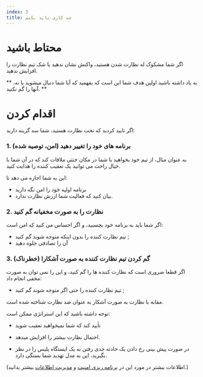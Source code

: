 ```yaml
---
index: 3
title: چه کاری باید بکنم
---
```

# محتاط باشید

اگر شما مشکوک له نظارت شدن هستید، واکنش نشان ندهید یا شک تیم نظارت را افزایش ندهید.

** به یاد داشته باشید اولین هدف شما این است که بفهمید که آیا شما دنبال میشوید یا نه، آنها را گم نکنید. **

# اقدام کردن

اگر تایید کردید که تحت نظارت هستید، شما سه گزینه دارید:

### 1. برنامه های خود را تغییر دهید (امن، توصیه شده)

به عنوان مثال، از تیم خود بخواهید با شما در مکان خنثی ملاقات کند که در آن شما با خیال راحت می توانید یک تعقیب کننده را هدایت کنید.

این به شما اجازه می دهد تا:

*   برنامه اولیه خود را امن نگه دارید
*   بیان کنید که فعالیت شما ارزش نظارت ندارد.

### 2. نظارت را به صورت مخفیانه گم کنید

اگر شما باید به برنامه خود بچسبید، و اگر احساس می کنید که امن است:

*   تیم نظارت کننده را بدون اینکه متوجه شوند گم کنید ;
*   آن را تصادفی جلوه دهید

### 3. گم کردن تیم نظارت کننده به صورت آشکارا (خطرناک)

اگر قطعا ضروری است که نظارت کننده ها را گم کنید، و این را نمی توان به صورت مخفی انجام داد:

*   تیم نظارت کننده را حتی اگر متوجه شوند گم کنید ;

مقابه با نظارت به صورت آشکار به عنوان ضد نظارت شناخته شده است.

توجه داشته باشید که این استراتژی ممکن است:

*   تأیید کند که شما نمیخواهید تعقیب شوید
*   احتمال نظارت بیشتر را افزایش میدهد.

* در صورت پیش بینی رخ دادن یک حادثه جدی رفتن به یک ایستگاه پلیس را در نظر بگیرید، این به مدل تهدید شما بستگی دارد.

(اطلاعات بیشتر در مورد این در [برنامه ریزی امنیت](umbrella://assess-your-risk/security-planning) و [مدیریت اطلاعات](umbrella://information/managing-information) بیشتر بدانید.)